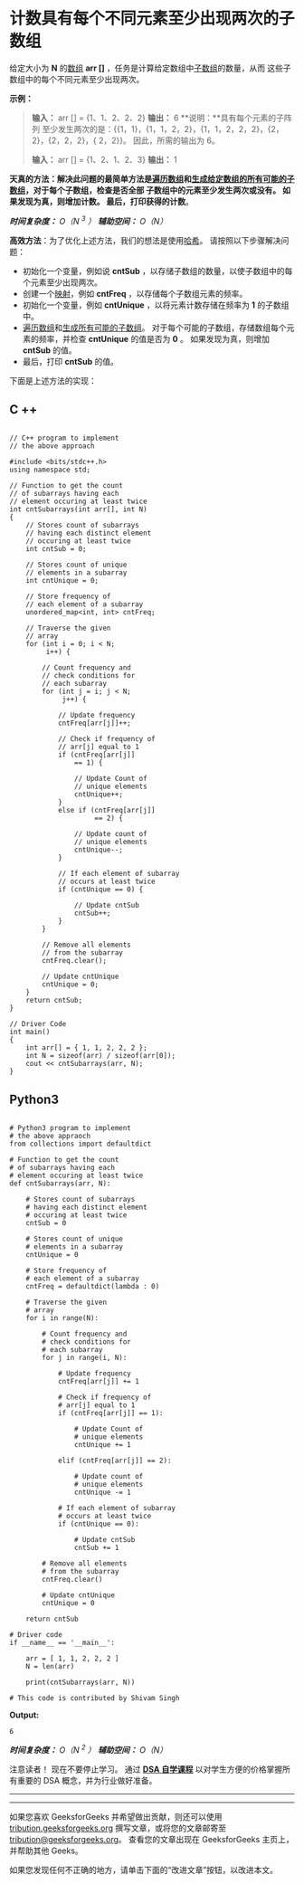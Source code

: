 # 计数具有每个不同元素至少出现两次的子数组

给定大小为 **N** 的[数组](https://www.geeksforgeeks.org/array-data-structure/) **arr []** ，任务是计算给定数组中[子数组](https://www.geeksforgeeks.org/subarraysubstring-vs-subsequence-and-programs-to-generate-them/)的数量，从而 这些子数组中的每个不同元素至少出现两次。

**示例：**

> **输入：** arr [] = {1、1、2、2、2}
> **输出：** 6
> **说明：**具有每个元素的子阵列 至少发生两次的是：{{1，1}，{1，1，2，2}，{1，1，2，2，2}，{2，2}，{2，2，2}，{ 2，2}}。
> 因此，所需的输出为 6。
> 
> **输入：** arr [] = {1、2、1、2、3}
> **输出：** 1

**天真的方法：**解决此问题的最简单方法是[遍历数组](https://www.geeksforgeeks.org/c-program-to-traverse-an-array/)和[生成给定数组的所有可能的子数组](https://www.geeksforgeeks.org/generating-subarrays-using-recursion/)，对于每个子数组，检查是否全部 子数组中的元素至少发生两次或没有。 如果发现为真，则增加计数。 最后，打印获得的**计数**。

***时间复杂度：** O（N <sup>3</sup> ）*
***辅助空间：** O（N）*

**高效方法**：为了优化上述方法，我们的想法是使用[哈希](https://www.geeksforgeeks.org/hashing-data-structure/)。 请按照以下步骤解决问题：

*   初始化一个变量，例如说 **cntSub** ，以存储子数组的数量，以使子数组中的每个元素至少出现两次。
*   创建一个[映射](https://www.geeksforgeeks.org/map-associative-containers-the-c-standard-template-library-stl/)，例如 **cntFreq** ，以存储每个子数组元素的频率。
*   初始化一个变量，例如 **cntUnique** ，以将元素计数存储在频率为 **1** 的子数组中。
*   [遍历数组](https://www.geeksforgeeks.org/c-program-to-traverse-an-array/)和[生成所有可能的子数组](https://www.geeksforgeeks.org/generating-subarrays-using-recursion/)。 对于每个可能的子数组，存储数组每个元素的频率，并检查 **cntUnique** 的值是否为 **0** 。 如果发现为真，则增加 **cntSub** 的值。
*   最后，打印 **cntSub** 的值。

下面是上述方法的实现：

## C ++

```

// C++ program to implement 
// the above approach 

#include <bits/stdc++.h> 
using namespace std; 

// Function to get the count 
// of subarrays having each 
// element occuring at least twice 
int cntSubarrays(int arr[], int N) 
{ 
    // Stores count of subarrays 
    // having each distinct element 
    // occuring at least twice 
    int cntSub = 0; 

    // Stores count of unique 
    // elements in a subarray 
    int cntUnique = 0; 

    // Store frequency of 
    // each element of a subarray 
    unordered_map<int, int> cntFreq; 

    // Traverse the given 
    // array 
    for (int i = 0; i < N; 
         i++) { 

        // Count frequency and 
        // check conditions for 
        // each subarray 
        for (int j = i; j < N; 
             j++) { 

            // Update frequency 
            cntFreq[arr[j]]++; 

            // Check if frequency of 
            // arr[j] equal to 1 
            if (cntFreq[arr[j]] 
                == 1) { 

                // Update Count of 
                // unique elements 
                cntUnique++; 
            } 
            else if (cntFreq[arr[j]] 
                     == 2) { 

                // Update count of 
                // unique elements 
                cntUnique--; 
            } 

            // If each element of subarray 
            // occurs at least twice 
            if (cntUnique == 0) { 

                // Update cntSub 
                cntSub++; 
            } 
        } 

        // Remove all elements 
        // from the subarray 
        cntFreq.clear(); 

        // Update cntUnique 
        cntUnique = 0; 
    } 
    return cntSub; 
} 

// Driver Code 
int main() 
{ 
    int arr[] = { 1, 1, 2, 2, 2 }; 
    int N = sizeof(arr) / sizeof(arr[0]); 
    cout << cntSubarrays(arr, N); 
}

```

## Python3

```

# Python3 program to implement 
# the above appraoch 
from collections import defaultdict 

# Function to get the count 
# of subarrays having each 
# element occuring at least twice  
def cntSubarrays(arr, N): 

    # Stores count of subarrays 
    # having each distinct element 
    # occuring at least twice 
    cntSub = 0

    # Stores count of unique 
    # elements in a subarray 
    cntUnique = 0

    # Store frequency of 
    # each element of a subarray 
    cntFreq = defaultdict(lambda : 0) 

    # Traverse the given 
    # array 
    for i in range(N): 

        # Count frequency and 
        # check conditions for 
        # each subarray 
        for j in range(i, N): 

            # Update frequency 
            cntFreq[arr[j]] += 1

            # Check if frequency of 
            # arr[j] equal to 1 
            if (cntFreq[arr[j]] == 1): 

                # Update Count of 
                # unique elements 
                cntUnique += 1

            elif (cntFreq[arr[j]] == 2): 

                # Update count of 
                # unique elements 
                cntUnique -= 1

            # If each element of subarray 
            # occurs at least twice 
            if (cntUnique == 0): 

                # Update cntSub 
                cntSub += 1

        # Remove all elements 
        # from the subarray 
        cntFreq.clear() 

        # Update cntUnique 
        cntUnique = 0

    return cntSub 

# Driver code 
if __name__ == '__main__': 

    arr = [ 1, 1, 2, 2, 2 ] 
    N = len(arr) 

    print(cntSubarrays(arr, N)) 

# This code is contributed by Shivam Singh

```

**Output:** 

```
6

```

***时间复杂度：** O（N <sup>2</sup> ）*
***辅助空间：** O（N）*

注意读者！ 现在不要停止学习。 通过 [**DSA 自学课程**](https://practice.geeksforgeeks.org/courses/dsa-self-paced?utm_source=geeksforgeeks&utm_medium=article&utm_campaign=gfg_article_dsa_content_bottom) 以对学生方便的价格掌握所有重要的 DSA 概念，并为行业做好准备。

* * *

* * *

如果您喜欢 GeeksforGeeks 并希望做出贡献，则还可以使用 [tribution.geeksforgeeks.org](https://contribute.geeksforgeeks.org/) 撰写文章，或将您的文章邮寄至 tribution@geeksforgeeks.org。 查看您的文章出现在 GeeksforGeeks 主页上，并帮助其他 Geeks。

如果您发现任何不正确的地方，请单击下面的“改进文章”按钮，以改进本文。